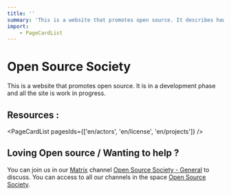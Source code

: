 ```yaml
---
title: ''
summary: 'This is a website that promotes open source. It describes how the open source is working and has pages about the projects, the actors, and the licenses used.'
import:
    - PageCardList
---
```


# Open Source Society

This is a website that promotes open source.
It is in a development phase and all the site is work in progress.

## Resources :

<PageCardList pagesIds={['en/actors', 'en/license', 'en/projects']} />

## Loving Open source / Wanting to help ?

You can join us in our [Matrix](en/projects/communication/matrix) channel [Open Source Society - General](https://matrix.to/#/!tRhsLigaGWSGSycDmy:matrix.org) to discuss.
You can access to all our channels in the space [Open Source Society](https://matrix.to/#/#open-source-society:matrix.org).
